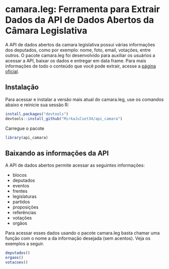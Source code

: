 camara.leg: Ferramenta para Extrair Dados da API de Dados Abertos da
Câmara Legislativa
================

A API de dados abertos da camara legislativa possui várias informações
dos deputados, como por exemplo: nome, foto, email, votações, entre
outros. O pacote camara.leg foi desenvolvido para auxiliar os usuários a
acessar a API, baixar os dados e entregar em data frame. Para mais
informações de todo o conteúdo que você pode extrair, acesse a [página
oficial](https://dadosabertos.camara.leg.br/).

## Instalação

Para acessar e instalar a versão mais atual do camara.leg, use os
comandos abaixo e reinicie sua sessão R:

``` r
install.packages("devtools")
devtools::install_github("MirkaJuliet34/api_camara")
```

Carregue o pacote

``` r
library(api_camara)
```

## Baixando as informações da API

A API de dados abertos permite acessar as seguintes informações:

  - blocos
  - deputados
  - eventos
  - frentes
  - legislaturas
  - partidos
  - proposições
  - referências
  - votações
  - orgãos

Para acessar esses dados usando o pacote camara.leg basta chamar uma
função com o nome a da informação desejada (sem acentos). Veja os
exemplos a seguir.

``` r
deputados()
orgaos()
votacoes()
```


